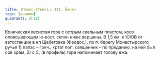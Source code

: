 ```yaml
---
title: ⦗Папас-[Тепе]⒯ III, Ёжик⦘
tags: [ороним]
quadrants: [Г11]
---
```


Коническая лесистая гора с острым скальным пластом, косо опоясывающим ю-вост.
склон ниже вершины. В 1,5 км. к ЮЮВ от автостанции в нп Щебетовка (Феодос.), по
п. берегу Монастырского ручья 1) папас – греч., кртат поп, священник – по
преданию, на ней был срв храм; 2) с С, (в профиль) гора напоминает голову ежа.
